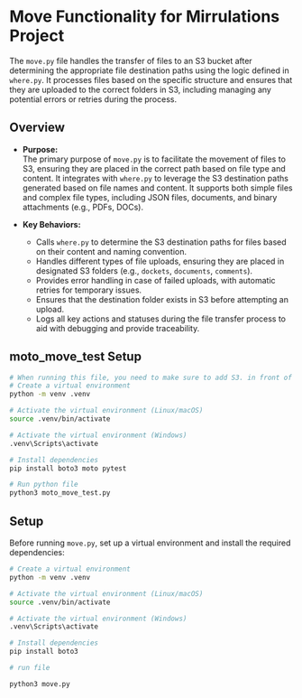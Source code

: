 # Move Functionality for Mirrulations Project

The `move.py` file handles the transfer of files to an S3 bucket after determining the appropriate file destination paths using the logic defined in `where.py`. It processes files based on the specific structure and ensures that they are uploaded to the correct folders in S3, including managing any potential errors or retries during the process.

## Overview

- **Purpose:**  
  The primary purpose of `move.py` is to facilitate the movement of files to S3, ensuring they are placed in the correct path based on file type and content. It integrates with `where.py` to leverage the S3 destination paths generated based on file names and content. It supports both simple files and complex file types, including JSON files, documents, and binary attachments (e.g., PDFs, DOCs).

- **Key Behaviors:**  
  - Calls `where.py` to determine the S3 destination paths for files based on their content and naming convention.
  - Handles different types of file uploads, ensuring they are placed in designated S3 folders (e.g., `dockets`, `documents`, `comments`).
  - Provides error handling in case of failed uploads, with automatic retries for temporary issues.
  - Ensures that the destination folder exists in S3 before attempting an upload.
  - Logs all key actions and statuses during the file transfer process to aid with debugging and provide traceability.


## moto_move_test Setup


```bash
# When running this file, you need to make sure to add S3. in front of the where on line 6 of the move.py file.
# Create a virtual environment
python -m venv .venv

# Activate the virtual environment (Linux/macOS)
source .venv/bin/activate

# Activate the virtual environment (Windows)
.venv\Scripts\activate

# Install dependencies
pip install boto3 moto pytest

# Run python file
python3 moto_move_test.py

```

## Setup

Before running `move.py`, set up a virtual environment and install the required dependencies:

```bash
# Create a virtual environment
python -m venv .venv

# Activate the virtual environment (Linux/macOS)
source .venv/bin/activate

# Activate the virtual environment (Windows)
.venv\Scripts\activate

# Install dependencies
pip install boto3

# run file 

python3 move.py

```




